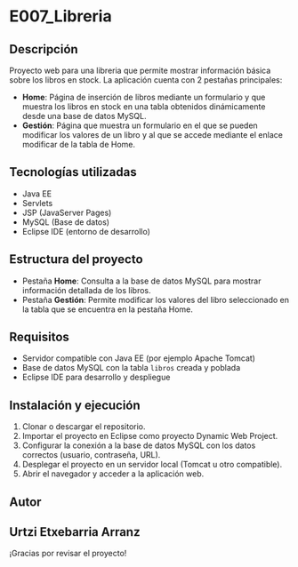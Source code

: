 # E007_Libreria

## Descripción

Proyecto web para una libreria que permite mostrar información básica sobre los libros en stock. La aplicación cuenta con 2 pestañas principales:

- **Home**: Página de inserción de libros mediante un formulario y que muestra los libros en stock en una tabla obtenidos dinámicamente desde una base de datos MySQL.
- **Gestión**: Página que muestra un formulario en el que se pueden modificar los valores de un libro y al que se accede mediante el enlace modificar de la tabla de Home.

## Tecnologías utilizadas

- Java EE
- Servlets
- JSP (JavaServer Pages)
- MySQL (Base de datos)
- Eclipse IDE (entorno de desarrollo)

## Estructura del proyecto

- Pestaña **Home**: Consulta a la base de datos MySQL para mostrar información detallada de los libros.
- Pestaña **Gestión**: Permite modificar los valores del libro seleccionado en la tabla que se encuentra en la pestaña Home.

## Requisitos

- Servidor compatible con Java EE (por ejemplo Apache Tomcat)
- Base de datos MySQL con la tabla `libros` creada y poblada
- Eclipse IDE para desarrollo y despliegue

## Instalación y ejecución

1. Clonar o descargar el repositorio.
2. Importar el proyecto en Eclipse como proyecto Dynamic Web Project.
3. Configurar la conexión a la base de datos MySQL con los datos correctos (usuario, contraseña, URL).
4. Desplegar el proyecto en un servidor local (Tomcat u otro compatible).
5. Abrir el navegador y acceder a la aplicación web.

## Autor
Urtzi Etxebarria Arranz
---

¡Gracias por revisar el proyecto!  


